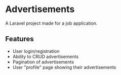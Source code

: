 # Advertisements

A Laravel project made for a job application.

## Features
* User login/registration
* Ability to CRUD advertisements
* Pagination of advertisements
* User "profile" page showing their advertisements